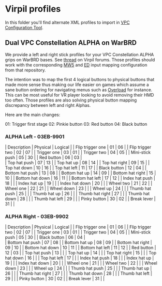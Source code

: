 
# Virpil profiles  

In this folder you'll find alternate XML profiles to import in [VPC Configuration Tool].

## Dual VPC Constellation ALPHA on WarBRD

We provide a left and right stick profiles for your VPC Constellation ALPHA grips on WarBRD bases.
See [thread](https://forum.virpil.com/index.php?/topic/2069-alternate-alpha-profiles) on Virpil forums. 
Those profiles should work with the corresponding [MW5] and [ED] input mapping configuration from that repository.

The intention was to map the first 4 logical buttons to physical buttons that made more sense thus making our life easier on games which assume a sane button ordering for navigating menus such as [Overload] for instance. This can be most useful for VR player looking to avoid removing their HMD too often. Those profiles are also solving physical button mapping discrepancy between left and right Alphas.

Here are the main changes:

01: Trigger first stage
02: Pinkie button
03: Red button
04: Black button

### ALPHA Left - 03EB-9901

| Description | Physical | Logical |
| Flip trigger one  |    01    |    06   |
| Flip trigger two  |    02    |    07   |
| Trigger one       |    03    |    01   |
| Trigger two       |    04    |    05   |
| Mini-stick push   |    05    |    30   |
| Red button        |    06    |    03   |   
| Top hat push      |    07    |    13   |
| Top hat up        |    08    |    14   |
| Top hat right     |    09    |    15   |
| Top hat down      |    10    |    16   |
| Top hat left      |    11    |    17   |
| Black button      |    12    |    04   |
| Bottom hat push   |    13    |    08   |
| Bottom hat up     |    14    |    09   |
| Bottom hat right  |    15    |    10   |
| Bottom hat down   |    16    |    11   |
| Bottom hat left   |    17    |    12   |
| Index hat push    |    18    |         |
| Index hat up      |    19    |         |
| Index hat down    |    20    |         |
| Wheel two         |    21    |    22   |
| Wheel one         |    22    |    21   |
| Wheel down        |    23    |         |
| Wheel up          |    24    |         |
| Thumb hat push    |    25    |         |
| Thumb hat up      |    26    |         |
| Thumb hat right   |    27    |         |
| Thumb hat down    |    28    |         |
| Thumb hat left    |    29    |         |
| Pinky button      |    30    |    02   |
| Break lever       |    31    |         |


### ALPHA Right - 03EB-9902

| Description       | Physical | Logical |
| Flip trigger one  |    01    |    06   |
| Flip trigger two  |    02    |    07   |
| Trigger one       |    03    |    01   |
| Trigger two       |    04    |    05   |
| Mini-stick push   |    05    |    30   |
| Black button      |    06    |    04   |   
| Bottom hat push   |    07    |    08   |
| Bottom hat up     |    08    |    09   |
| Bottom hat right  |    09    |    10   |
| Bottom hat down   |    10    |    11   |
| Bottom hat left   |    11    |    12   |
| Red button        |    12    |    03   |
| Top hat push      |    13    |         |
| Top hat up        |    14    |         |
| Top hat right     |    15    |         |
| Top hat down      |    16    |         |
| Top hat left      |    17    |         |
| Index hat push    |    18    |         |
| Index hat up      |    19    |         |
| Index hat down    |    20    |         |
| Wheel one         |    21    |         |
| Wheel two         |    22    |         |
| Wheel down        |    23    |         |
| Wheel up          |    24    |         |
| Thumb hat push    |    25    |         |
| Thumb hat up      |    26    |         |
| Thumb hat right   |    27    |         |
| Thumb hat down    |    28    |         |
| Thumb hat left    |    29    |         |
| Pinky button      |    30    |    02   |
| Break lever       |    31    |         |

[MW5]: ../../Games/MW5/
[ED]: ../../Games/Elite%20Dangerous/
[VPC Configuration Tool]: https://support.virpil.com/en/support/solutions/articles/47001121642-vpc-software-technical-overview
[Overload]: https://playoverload.com
